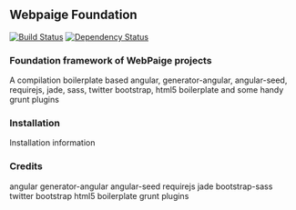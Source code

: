 ## Webpaige Foundation

[![Build Status](https://travis-ci.org/askcs/webpaige-foundation.png?branch=master)](https://travis-ci.org/askcs/webpaige-foundation)
[![Dependency Status](https://gemnasium.com/askcs/webpaige-foundation.png)](https://gemnasium.com/Cengizism/askcs/webpaige-foundation)

### Foundation framework of WebPaige projects

A compilation boilerplate based angular, generator-angular, angular-seed, requirejs, jade, sass, twitter bootstrap, html5 boilerplate and some handy grunt plugins

### Installation
Installation information

### Credits
angular
generator-angular
angular-seed
requirejs
jade
bootstrap-sass
twitter bootstrap
html5 boilerplate
grunt plugins